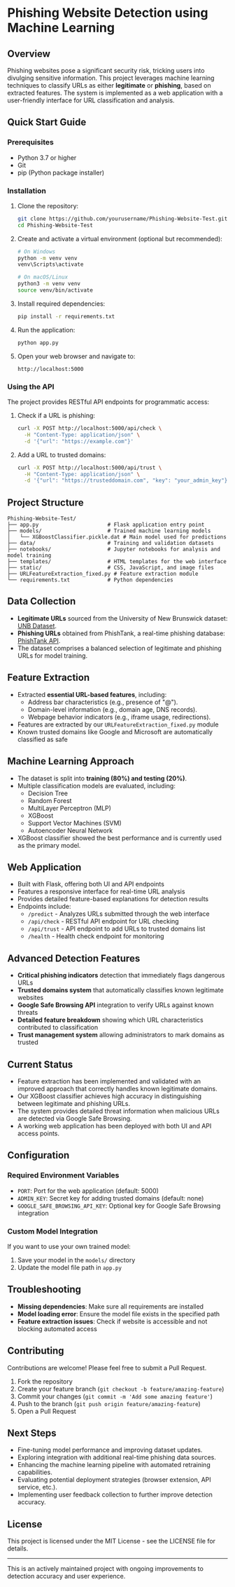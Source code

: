 # Phishing Website Detection using Machine Learning

## Overview
Phishing websites pose a significant security risk, tricking users into divulging sensitive information. This project leverages machine learning techniques to classify URLs as either **legitimate** or **phishing**, based on extracted features. The system is implemented as a web application with a user-friendly interface for URL classification and analysis.

## Quick Start Guide

### Prerequisites
- Python 3.7 or higher
- Git
- pip (Python package installer)

### Installation
1. Clone the repository:
   ```bash
   git clone https://github.com/yourusername/Phishing-Website-Test.git
   cd Phishing-Website-Test
   ```

2. Create and activate a virtual environment (optional but recommended):
   ```bash
   # On Windows
   python -m venv venv
   venv\Scripts\activate

   # On macOS/Linux
   python3 -m venv venv
   source venv/bin/activate
   ```

3. Install required dependencies:
   ```bash
   pip install -r requirements.txt
   ```

4. Run the application:
   ```bash
   python app.py
   ```

5. Open your web browser and navigate to:
   ```
   http://localhost:5000
   ```

### Using the API
The project provides RESTful API endpoints for programmatic access:

1. Check if a URL is phishing:
   ```bash
   curl -X POST http://localhost:5000/api/check \
     -H "Content-Type: application/json" \
     -d '{"url": "https://example.com"}'
   ```

2. Add a URL to trusted domains:
   ```bash
   curl -X POST http://localhost:5000/api/trust \
     -H "Content-Type: application/json" \
     -d '{"url": "https://trusteddomain.com", "key": "your_admin_key"}'
   ```

## Project Structure
```
Phishing-Website-Test/
├── app.py                      # Flask application entry point
├── models/                     # Trained machine learning models
│   └── XGBoostClassifier.pickle.dat # Main model used for predictions
├── data/                       # Training and validation datasets
├── notebooks/                  # Jupyter notebooks for analysis and model training
├── templates/                  # HTML templates for the web interface
├── static/                     # CSS, JavaScript, and image files
├── URLFeatureExtraction_fixed.py # Feature extraction module
└── requirements.txt            # Python dependencies
```

## Data Collection
- **Legitimate URLs** sourced from the University of New Brunswick dataset: [UNB Dataset](https://www.unb.ca/cic/datasets/url-2016.html).
- **Phishing URLs** obtained from PhishTank, a real-time phishing database: [PhishTank API](https://www.phishtank.com/developer_info.php).
- The dataset comprises a balanced selection of legitimate and phishing URLs for model training.

## Feature Extraction
- Extracted **essential URL-based features**, including:
  - Address bar characteristics (e.g., presence of "@").
  - Domain-level information (e.g., domain age, DNS records).
  - Webpage behavior indicators (e.g., iframe usage, redirections).
- Features are extracted by our `URLFeatureExtraction_fixed.py` module
- Known trusted domains like Google and Microsoft are automatically classified as safe

## Machine Learning Approach
- The dataset is split into **training (80%) and testing (20%)**.
- Multiple classification models are evaluated, including:
  - Decision Tree
  - Random Forest
  - MultiLayer Perceptron (MLP)
  - XGBoost
  - Support Vector Machines (SVM)
  - Autoencoder Neural Network
- XGBoost classifier showed the best performance and is currently used as the primary model.

## Web Application
- Built with Flask, offering both UI and API endpoints
- Features a responsive interface for real-time URL analysis
- Provides detailed feature-based explanations for detection results
- Endpoints include:
  - `/predict` - Analyzes URLs submitted through the web interface
  - `/api/check` - RESTful API endpoint for URL checking
  - `/api/trust` - API endpoint to add URLs to trusted domains list
  - `/health` - Health check endpoint for monitoring

## Advanced Detection Features
- **Critical phishing indicators** detection that immediately flags dangerous URLs
- **Trusted domains system** that automatically classifies known legitimate websites
- **Google Safe Browsing API** integration to verify URLs against known threats
- **Detailed feature breakdown** showing which URL characteristics contributed to classification
- **Trust management system** allowing administrators to mark domains as trusted

## Current Status
- Feature extraction has been implemented and validated with an improved approach that correctly handles known legitimate domains.
- Our XGBoost classifier achieves high accuracy in distinguishing between legitimate and phishing URLs.
- The system provides detailed threat information when malicious URLs are detected via Google Safe Browsing.
- A working web application has been deployed with both UI and API access points.

## Configuration
### Required Environment Variables
- `PORT`: Port for the web application (default: 5000)
- `ADMIN_KEY`: Secret key for adding trusted domains (default: none)
- `GOOGLE_SAFE_BROWSING_API_KEY`: Optional key for Google Safe Browsing integration

### Custom Model Integration
If you want to use your own trained model:
1. Save your model in the `models/` directory
2. Update the model file path in `app.py`

## Troubleshooting
- **Missing dependencies**: Make sure all requirements are installed
- **Model loading error**: Ensure the model file exists in the specified path
- **Feature extraction issues**: Check if website is accessible and not blocking automated access

## Contributing
Contributions are welcome! Please feel free to submit a Pull Request.

1. Fork the repository
2. Create your feature branch (`git checkout -b feature/amazing-feature`)
3. Commit your changes (`git commit -m 'Add some amazing feature'`)
4. Push to the branch (`git push origin feature/amazing-feature`)
5. Open a Pull Request

## Next Steps
- Fine-tuning model performance and improving dataset updates.
- Exploring integration with additional real-time phishing data sources.
- Enhancing the machine learning pipeline with automated retraining capabilities.
- Evaluating potential deployment strategies (browser extension, API service, etc.).
- Implementing user feedback collection to further improve detection accuracy.

## License
This project is licensed under the MIT License - see the LICENSE file for details.

---

This is an actively maintained project with ongoing improvements to detection accuracy and user experience.
